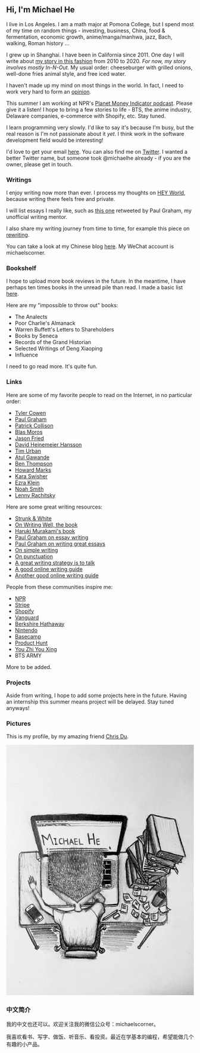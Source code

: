 ## Hi, I'm Michael He

I live in Los Angeles. I am a math major at Pomona College, but I spend most of my time on random things - investing, business, China, food & fermentation, economic growth, anime/manga/manhwa, jazz, Bach, walking, Roman history ...

I grew up in Shanghai. I have been in California since 2011. One day I will write about [my story in this fashion](https://twitter.com/patrickc/status/1025089196292157440?lang=en) from 2010 to 2020. *For now, my story involves mostly In-N-Out.* My usual order: cheeseburger with grilled onions, well-done fries animal style, and free iced water.

I haven't made up my mind on most things in the world. In fact, I need to work very hard to form an [opinion](https://fs.blog/2013/04/the-work-required-to-have-an-opinion/).

This summer I am working at NPR's [Planet Money Indicator podcast](https://www.npr.org/podcasts/510325/the-indicator-from-planet-money). Please give it a listen! I hope to bring a few stories to life - BTS, the anime industry, Delaware companies, e-commerce with Shopify, etc. Stay tuned.

I learn programming very slowly. I'd like to say it's because I'm busy, but the real reason is I'm not passionate about it _yet_. I think work in the software development field would be interesting!

I'd love to get your email [here](mailto:michaelhe@hey.com).
You can also find me on [Twitter](https://twitter.com/hi_michaelh). I wanted a better Twitter name, but someone took @michaelhe already - if you are the owner, please get in touch.


### Writings

I enjoy writing now more than ever. I process my thoughts on [HEY World](https://world.hey.com/michaelhe/), because writing there feels free and private.

I will list essays I really like, such as [this one](https://world.hey.com/michaelhe/why-kids-hate-writing-0df7b6ad) retweeted by Paul Graham, my unofficial writing mentor.

I also share my writing journey from time to time, for example this piece on [rewriting](https://world.hey.com/michaelhe/start-rewriting-bc92144b).

You can take a look at my Chinese blog [here](https://mp.weixin.qq.com/s/cQC_9Z_Jj_e2i0Uhuiazbw). My WeChat account is michaelscorner.

### Bookshelf

I hope to upload more book reviews in the future. In the meantime, I have perhaps ten times books in the unread pile than read. I made a basic list [here](https://www.zeneca.io/michaelhe).

Here are my "impossible to throw out" books:
* The Analects
* Poor Charlie's Almanack
* Warren Buffett's Letters to Shareholders
* Books by Seneca
* Records of the Grand Historian
* Selected Writings of Deng Xiaoping
* Influence

I need to go read more. It's quite fun.

### Links

Here are some of my favorite people to read on the Internet, in no particular order:
* [Tyler Cowen](https://marginalrevolution.com/)
* [Paul Graham](http://paulgraham.com/articles.html)
* [Patrick Collison](https://patrickcollison.com/)
* [Blas Moros](https://blas.com/)
* [Jason Fried](https://world.hey.com/jason)
* [David Heinemeier Hansson](https://world.hey.com/dhh)
* [Tim Urban](https://waitbutwhy.com/)
* [Atul Gawande](http://atulgawande.com/articles/)
* [Ben Thompson](https://stratechery.com/)
* [Howard Marks](https://www.oaktreecapital.com/insights/howard-marks-memos/)
* [Kara Swisher](https://www.nytimes.com/column/kara-swisher)
* [Ezra Klein](https://www.nytimes.com/by/ezra-klein)
* [Noah Smith](https://noahpinion.substack.com/)
* [Lenny Rachitsky](https://www.lennysnewsletter.com/)

Here are some great writing resources:
* [Strunk & White](http://www.jlakes.org/ch/web/The-elements-of-style.pdf)
* [On Writing Well, the book](https://www.amazon.com/Writing-Well-Classic-Guide-Nonfiction/dp/0060891548)
* [Haruki Murakami's book](https://www.amazon.com/What-Talk-About-When-Running/dp/0307389839)
* [Paul Graham on essay writing](http://paulgraham.com/essay.html)
* [Paul Graham on writing great essays](http://paulgraham.com/useful.html)
* [On simple writing](http://paulgraham.com/simply.html)
* [On punctuation](https://www.julian.com/blog/punctuation)
* [A great writing strategy is to talk](http://paulgraham.com/talk.html)
* [A good online writing guide](https://perell.com/essay/the-ultimate-guide-to-writing-online/)
* [Another good online writing guide](https://www.collaborativefund.com/blog/writing/)

People from these communities inspire me:
* [NPR](https://www.npr.org/)
* [Stripe](https://stripe.com/)
* [Shopify](https://www.shopify.com/)
* [Vanguard](https://investor.vanguard.com/home)
* [Berkshire Hathaway](https://berkshirehathaway.com/)
* [Nintendo](https://www.nintendo.co.jp/)
* [Basecamp](https://basecamp.com/)
* [Product Hunt](https://www.producthunt.com/)
* [You Zhi You Xing](https://youzhiyouxing.cn/)
* BTS ARMY

More to be added.

### Projects

Aside from writing, I hope to add some projects here in the future. Having an internship this summer means project will be delayed. Stay tuned anyways!

### Pictures

This is my profile, by my amazing friend [Chris Du](https://chrisdu.me/).

![Image of Michael](https://github.com/himichaelh/himichaelh.github.io/blob/main/michael_he.jpeg?raw=true)

### 中文简介

我的中文也还可以。欢迎关注我的微信公众号：michaelscorner。

我喜欢看书、写字、做饭、听音乐、看投资。最近在学基本的编程，希望能做几个有趣的小产品。
